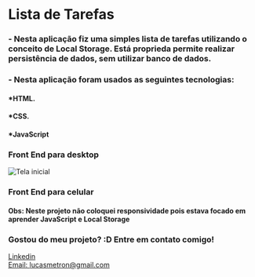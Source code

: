 # Lista de Tarefas

### - Nesta aplicação fiz uma simples lista de tarefas utilizando o conceito de Local Storage. Está proprieda permite realizar persistência de dados, sem utilizar banco de dados.   

### - Nesta aplicação foram usados as seguintes tecnologias:

#### *HTML.
#### *CSS.
#### *JavaScript

### Front End para desktop
![Tela inicial](images/desafio.gif)

### Front End para celular
#### Obs: Neste projeto não coloquei responsividade pois estava focado em aprender JavaScript e Local Storage


### Gostou do meu projeto? :D Entre em contato comigo! 
[Linkedin](https://www.linkedin.com/in/lucas-rosa-058683102/) <br/>
[Email: lucasmetron@gmail.com](mailto:lucasmetron@gmail.com)
